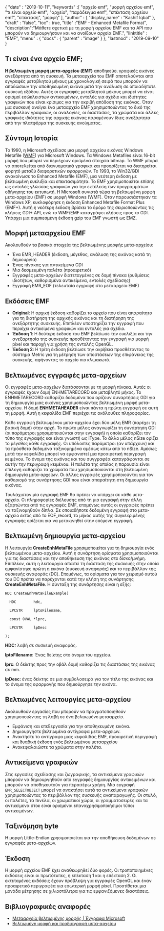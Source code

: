 {
  "date" : "2019-10-11",
  "keywords" :[ "αρχείο emf", "μορφή αρχείου emf", "τι είναι αρχείο emf", "αρχείο", "παράδειγμα emf", "επέκταση αρχείου emf", "επέκταση", "μορφή" ],
  "author" : {
    "display_name" : "Kashif Iqbal"
},
  "draft" : "false",
  "toc" : true,
  "title" :"EMF - Enhanced Metafile Format",
  "description":"Μάθετε σχετικά με τη μορφή αρχείου EMF και τα API που μπορούν να δημιουργήσουν και να ανοίξουν αρχεία EMF.",
  "linktitle" : "EMF",
  "menu" : {
    "docs" : {
      "parent" : "image"
}
},
  "lastmod" : "2019-09-10"
}

## Τι είναι ένα αρχείο EMF;

**Η βελτιωμένη μορφή μετα-αρχείου (EMF)** αποθηκεύει γραφικές εικόνες ανεξάρτητα από τη συσκευή. Τα μετααρχεία του EMF αποτελούνται από εγγραφές μεταβλητού μήκους με χρονολογική σειρά που μπορούν να αποδώσουν την αποθηκευμένη εικόνα μετά την ανάλυση σε οποιαδήποτε συσκευή εξόδου. Αυτές οι εγγραφές μεταβλητού μήκους μπορεί να είναι ορισμοί εσώκλειστων αντικειμένων, εντολές για σχέδιο και ιδιότητες γραφικών που είναι κρίσιμες για την ακριβή απόδοση της εικόνας. Όταν μια συσκευή ανοίγει ένα μετααρχείο EMF χρησιμοποιώντας το δικό της περιβάλλον γραφικών, οι αναλογίες, οι διαστάσεις, τα χρώματα και άλλες γραφικές ιδιότητες της αρχικής εικόνας παραμένουν ίδιες ανεξάρτητα από την πλατφόρμα της συσκευής ανοίγματος.

## Σύντομη Ιστορία ##

Το 1990, η Microsoft σχεδίασε μια μορφή αρχείου εικόνας Windows Metafile ([WMF](/el/image/wmf/)) για Microsoft Windows. Τα Windows Metafiles είναι 16-bit μορφή που μπορεί να περιέχουν ορισμένα στοιχεία bitmap. Το WMF μπορεί να αποτελείται από διανυσματικά γραφικά και προορίζεται να διατηρείται φορητό μεταξύ διαφορετικών εφαρμογών. Το 1993, το Win32/GDI ανακοίνωσε το Enhanced Metafile (EMF), μια νεότερη έκδοση με βελτιωμένη ευελιξία και επεκτασιμότητα. Το EMF χρησιμοποιείται επίσης ως εντολές γλώσσας γραφικών για την εκτέλεση των προγραμμάτων οδήγησης του εκτυπωτή. Η Microsoft συνιστά τώρα τη βελτιωμένη μορφή μετα-αρχείου (EMF) σε μορφή Windows (WMF). Όταν παρουσιάστηκαν τα Windows XP, κυκλοφόρησε η έκδοση Enhanced Metafile Format Plus (EMF+). Αυτή η νεότερη έκδοση βρίσκει το δρόμο της σειριοποιώντας τις κλήσεις GDI+ API, ενώ το WMF/EMF καταγράφει κλήσεις προς το GDI. Υπάρχει μια συμπιεσμένη έκδοση gzip του EMF γνωστή ως EMZ.

## Μορφή μετααρχείου EMF ##

Ακολουθούν τα βασικά στοιχεία της βελτιωμένης μορφής μετα-αρχείου:

* Ένα EMR_HEADER (έκδοση, μέγεθος, ανάλυση της εικόνας κατά τη δημιουργία)
* Ένας πίνακας για αντικείμενα GDI
* Μια δεσμευμένη παλέτα (προαιρετικό)
* Εγγραφές μετα-αρχείων διατεταγμένες σε δομή πίνακα (ρυθμίσεις ιδιοτήτων, καθορισμένα αντικείμενα, εντολές σχεδίασης)
* Εγγραφή EMR_EOF (τελευταία εγγραφή στο μετααρχείο EMF)

## Εκδόσεις EMF ##
* **Original**: Η αρχική έκδοση καθορίζει το αρχείο που είναι απαραίτητο για τη διατήρηση της αρχικής εικόνας και τη διατήρηση της ανεξάρτητης συσκευής. Επιπλέον υποστηρίζει την εγγραφή που περιέχει αντικείμενα γραφικών και εντολές για σχέδιο.
* **Έκδοση 1**: Η δεύτερη έκδοση του EMF βελτίωσε την ευελιξία και την ανεξαρτησία της συσκευής προσθέτοντας την εγγραφή για μορφή pixel και παροχή για χρήση της εντολής OpenGL.
* **Έκδοση 2**: Η τρίτη έκδοση βελτίωσε την ακρίβεια προσθέτοντας το σύστημα Metric για τη μέτρηση των αποστάσεων της επιφάνειας της συσκευής, αφήνοντας το αρχείο πιο κλιμακωτό.

## Βελτιωμένες εγγραφές μετα-αρχείων ##

Οι εγγραφές μετα-αρχείων διατάσσονται με τη μορφή πίνακα. Αυτές οι εγγραφές έχουν δομή ENHMETARECORD και μεταβλητό μήκος. Το ENHMETARECORD καθορίζει δεδομένα που ορίζουν συναρτήσεις GDI για τη δημιουργία μιας εικόνας χρησιμοποιώντας βελτιωμένη μορφή μετα-αρχείου. Η δομή **ENHMETAHEADER** είναι πάντα η πρώτη εγγραφή σε αυτή τη μορφή. Αυτή η κεφαλίδα EMF περιέχει τις ακόλουθες πληροφορίες.

Κάθε εγγραφή βελτιωμένου μετα-αρχείου έχει δύο μέλη EMR (παρέχει τη βασική δομή) στην αρχή. Το πρώτο μέλος αναγνωρίζει τη συνάρτηση GDI (οι παράμετροι χρησιμοποιούνται στην εγγραφή) η οποία καθορίζει τον τύπο της εγγραφής και είναι γνωστή ως iType. Το άλλο μέλος nSize ορίζει το μέγεθος κάθε εγγραφής. Οι υπόλοιπες παράμετροι (αν υπάρχουν) και τα πρόσθετα δεδομένα ταξινομημένα αμέσως κάτω από το nSize. Αμέσως μετά την κεφαλίδα μπορεί να εμφανιστεί μια προαιρετική περιγραφή κειμένου. Το όνομα της εικόνας και του συγγραφέα καταγράφονται σε αυτήν την περιγραφή κειμένου. Η παλέτα της οποίας η παρουσία είναι επιλογή καθορίζει τα χρώματα που χρησιμοποιούνται στη βελτιωμένη δημιουργία μετα-αρχείων. Οι άλλες εγγραφές χρησιμοποιούνται για τον καθορισμό της συνάρτησης GDI που είναι απαραίτητη στη δημιουργία εικόνας.

Τουλάχιστον μία εγγραφή EMF θα πρέπει να υπάρχει σε κάθε μετα-αρχείο. Οι πληροφορίες διέλευσης από τη μια εγγραφή στην άλλη εξαρτώνται από τις εγγραφές EMF, επομένως αυτές οι εγγραφές πρέπει να ταξινομηθούν δίπλα. Σε οποιαδήποτε δεδομένη εγγραφή στο μετα-αρχείο εκτός από το EOF_record, το μήκος αυτής της συγκεκριμένης εγγραφής ορίζεται για να μετακινηθεί στην επόμενη εγγραφή.

## Βελτιωμένη δημιουργία μετα-αρχείου ##

Η λειτουργία **CreateEnhMetaFile** χρησιμοποιείται για τη δημιουργία ενός βελτιωμένου μετα-αρχείου. Αυτή η συνάρτηση ορίσματα χρησιμοποιούνται για τις διαστάσεις και την αποθήκευση της εικόνας στο δίσκο/μνήμη. Επιπλέον, αυτή η λειτουργία απαιτεί τη διάσταση της συσκευής στην οποία εμφανίστηκε πρώτη η εικόνα (συσκευή αναφοράς) και το περιβάλλον της συσκευής αναφοράς (DC). Επομένως, τα ορίσματα για τον χειρισμό αυτού του DC πρέπει να παρέχονται κατά την κλήση της συνάρτησης **CreateEnhMetaFile**. Η σύνταξη της συνάρτησης είναι η εξής:
```
HDC CreateEnhMetaFileExample(

  HDC        hdc,

  LPCSTR     lptoFilename,

  const OVAL *lprc,

  LPCSTR     lpDesc

);
```
**HDC:** λαβή σε συσκευή αναφοράς.

**lptoFilename:** Ένας δείκτης στο όνομα του αρχείου.

**lprc:** Ο δείκτης προς την οβάλ δομή καθορίζει τις διαστάσεις της εικόνας σε mm.

**lpDesc:** ένας δείκτης σε μια συμβολοσειρά για τον τίτλο της εικόνας και το όνομα της εφαρμογής που δημιούργησε την εικόνα.

## Βελτιωμένες λειτουργίες μετα-αρχείου ##

Ακολουθούν εργασίες που μπορούν να πραγματοποιηθούν χρησιμοποιώντας τη λαβή σε ένα βελτιωμένο μετααρχείο.

* Εμφάνιση και επεξεργασία για την αποθηκευμένη εικόνα.
* Δημιουργήστε βελτιωμένα αντίγραφα μετα-αρχείων.
* Ανακτήστε το αντίγραφο μιας κεφαλίδας EMF, προαιρετική περιγραφή και δυαδική έκδοση ενός βελτιωμένου μετααρχείου
* Ανακεφαλαιώστε τα χρώματα στην παλέτα.

## Αντικείμενα γραφικών ##

Στις εργασίες σχεδίασης και ζωγραφικής, τα αντικείμενα γραφικών μπορούν να δημιουργηθούν από εγγραφές δημιουργίας αντικειμένων και μπορούν να αποθηκευτούν για περαιτέρω χρήση. Μια εγγραφή `EMR_SELECTOBJECT` μπορεί να ανακτήσει αυτά τα αντικείμενα γραφικών χρησιμοποιώντας το περιβάλλον της συσκευής αναπαραγωγής. Οι στυλό, οι παλέτες, τα πινέλα, οι χρωματικοί χώροι, οι γραμματοσειρές και τα αντικείμενα στοκ είναι ορισμένοι επαναχρησιμοποιήσιμοι τύποι αντικειμένων.

## Ταξινόμηση byte ##

Η μορφή Little-Endian χρησιμοποιείται για την αποθήκευση δεδομένων σε εγγραφές μετα-αρχείων.

## Έκδοση ##

Η μορφή αρχείου EMF έχει αναθεωρηθεί δύο φορές. Οι τροποποιημένες εκδόσεις είναι οι πρωτότυπες, η επέκταση 1 και η επέκταση 2. Οι εκτεταμένες εκδόσεις έχουν πρόβλεψη για εγγραφές OpenGL και έναν προαιρετικό περιγραφέα για εσωτερική μορφή pixel. Προστίθεται μια μονάδα μέτρησης σε χιλιοστόλιτρα για τις εμφανιζόμενες διαστάσεις.

## Βιβλιογραφικές αναφορές ##

* [Μετααρχεία βελτιωμένης μορφής | Έγγραφα Microsoft](https://learn.microsoft.com/en-us/windows/desktop/gdi/enhanced-format-metafiles)
* [Βελτιωμένη μορφή και προδιαγραφή μετα-αρχείου](https://msdn.microsoft.com/en-us/library/cc230514.aspx)

